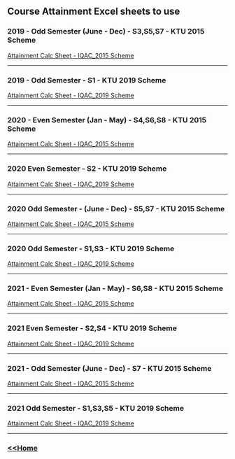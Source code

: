 <h2>Course Attainment Excel sheets to use</h2>

<h3>2019 - Odd Semester (June - Dec) - S3,S5,S7 - KTU 2015 Scheme</h3> 
<a href="https://drive.google.com/file/d/1Wqd06OxxGnXwyhGrWzqw8ZUxp6houEo9/view?usp=sharing">Attainment Calc Sheet - IQAC_2015 Scheme</a>
<hr>
<h3>2019 - Odd Semester - S1 - KTU 2019 Scheme</h3>
<a href="https://drive.google.com/file/d/1ZBl7GC9BhjhdsBZWCAIIXk_VHXyT-a3C/view?usp=sharing">Attainment Calc Sheet - IQAC_2019 Scheme</a>
<hr>
<h3>2020 - Even Semester (Jan - May) - S4,S6,S8 - KTU 2015 Scheme</h3>
<a href="https://drive.google.com/file/d/1Wqd06OxxGnXwyhGrWzqw8ZUxp6houEo9/view?usp=sharing">Attainment Calc Sheet - IQAC_2015 Scheme</a>
<hr>
<h3>2020 Even Semester - S2 - KTU 2019 Scheme</h3>
<a href="https://drive.google.com/file/d/1ZBl7GC9BhjhdsBZWCAIIXk_VHXyT-a3C/view?usp=sharing">Attainment Calc Sheet - IQAC_2019 Scheme</a>
<hr>
<h3>2020 Odd Semester - (June - Dec) - S5,S7 - KTU 2015 Scheme</h3>
<a href="https://drive.google.com/file/d/1Wqd06OxxGnXwyhGrWzqw8ZUxp6houEo9/view?usp=sharing">Attainment Calc Sheet - IQAC_2015 Scheme</a>
<hr>
<h3>2020 Odd Semester - S1,S3 - KTU 2019 Scheme</h3>
<a href="https://drive.google.com/file/d/1ZBl7GC9BhjhdsBZWCAIIXk_VHXyT-a3C/view?usp=sharing">Attainment Calc Sheet - IQAC_2019 Scheme</a>
<hr>
<h3>2021 - Even Semester (Jan - May) - S6,S8 - KTU 2015 Scheme</h3>
<a href="https://drive.google.com/file/d/1Wqd06OxxGnXwyhGrWzqw8ZUxp6houEo9/view?usp=sharing">Attainment Calc Sheet - IQAC_2015 Scheme</a>
<hr>
<h3>2021 Even Semester - S2,S4 - KTU 2019 Scheme</h3>
<a href="https://drive.google.com/file/d/1ZBl7GC9BhjhdsBZWCAIIXk_VHXyT-a3C/view?usp=sharing">Attainment Calc Sheet - IQAC_2019 Scheme</a>
<hr>
<h3>2021 - Odd Semester (June - Dec) - S7 - KTU 2015 Scheme</h3>
<a href="https://drive.google.com/file/d/1Wqd06OxxGnXwyhGrWzqw8ZUxp6houEo9/view?usp=sharing">Attainment Calc Sheet - IQAC_2015 Scheme</a>
<hr>
<h3>2021 Odd Semester - S1,S3,S5 - KTU 2019 Scheme</h3>
<a href="https://drive.google.com/file/d/1ZBl7GC9BhjhdsBZWCAIIXk_VHXyT-a3C/view?usp=sharing">Attainment Calc Sheet - IQAC_2019 Scheme</a>
<hr>

### <a href="index"> <<Home</a>
